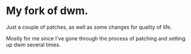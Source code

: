 # My fork of dwm.

Just a couple of patches, as well as some changes for quality of life. 

Mostly for me since I've gone through the process of patching and setting up dwm several times. 
